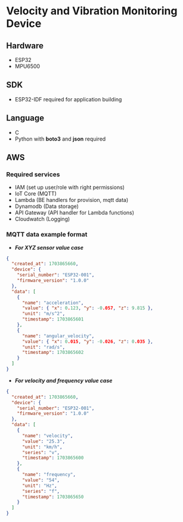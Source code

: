 # Velocity and Vibration Monitoring Device

## Hardware
- ESP32
- MPU6500

## SDK
- ESP32-IDF required for application building

## Language
- C
- Python with **boto3** and **json** required

## AWS
### Required services
- IAM (set up user/role with right permissions)
- IoT Core (MQTT)
- Lambda (BE handlers for provision, mqtt data)
- Dynamodb (Data storage)
- API Gateway (API handler for Lambda functions)
- Cloudwatch (Logging)

### MQTT data example format

- ***For XYZ sensor value case***
```json
{
  "created_at": 1703865660,
  "device": {
    "serial_number": "ESP32-001",
    "firmware_version": "1.0.0"
  },
  "data": [
    {
      "name": "acceleration",
      "value": { "x": 0.123, "y": -0.057, "z": 9.815 },
      "unit": "m/s^2",
      "timestamp": 1703865601
    },
    {
      "name": "angular_velocity",
      "value": { "x": 0.015, "y": -0.026, "z": 0.035 },
      "unit": "rad/s",
      "timestamp": 1703865602
    }
  ]
}
```

- ***For velocity and frequency value case***
```json
{
  "created_at": 1703865660,
  "device": {
    "serial_number": "ESP32-001",
    "firmware_version": "1.0.0"
  },
  "data": [
    {
      "name": "velocity",
      "value": "25.3",
      "unit": "km/h",
      "series": "v",
      "timestamp": 1703865600
    },
    {
      "name": "frequency",
      "value": "54",
      "unit": "Hz",
      "series": "f",
      "timestamp": 1703865650
    }
  ]
}
```
